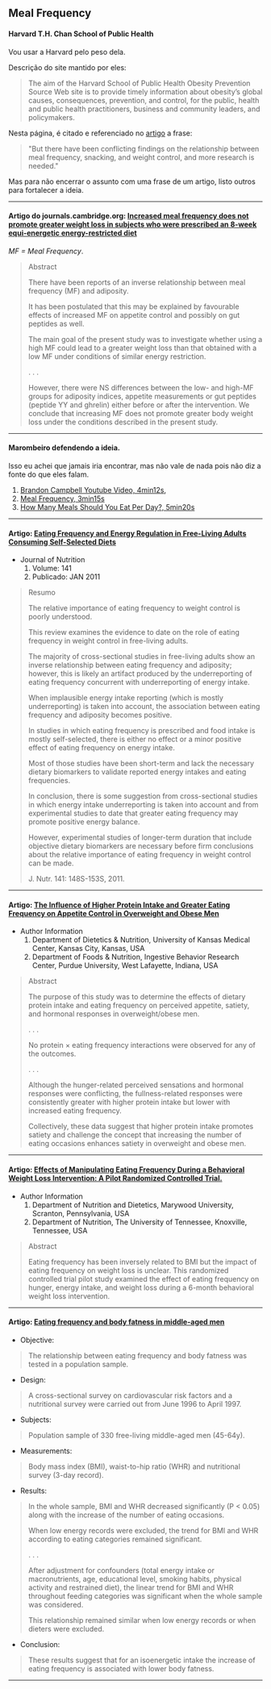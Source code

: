 Meal Frequency
--------------

#### Harvard T.H. Chan School of Public Health

Vou usar a Harvard pelo peso dela.

Descrição do site mantido por eles:

> The aim of the Harvard School of Public Health Obesity Prevention Source Web
> site is to provide timely information about obesity’s global causes,
> consequences, prevention, and control, for the public, health and public
> health practitioners, business and community leaders, and policymakers.

Nesta página, é citado e referenciado no [artigo][harvard_text] a frase:

> "But there have been conflicting findings on the relationship between meal
> frequency, snacking, and weight control, and more research is needed."

[harvard_text]: http://www.hsph.harvard.edu/obesity-prevention-source/obesity-causes/diet-and-weight/ "link"

Mas para não encerrar o assunto com uma frase de um artigo, listo outros para
fortalecer a ideia.

***

#### Artigo do journals.cambridge.org: [Increased meal frequency does not promote greater weight loss in subjects who were prescribed an 8-week equi-energetic energy-restricted diet](http://journals.cambridge.org/action/displayAbstract?fromPage=online&aid=7499636&fileId=S0007114509992984)

_MF = Meal Frequency_.

> Abstract
>
> There have been reports of an inverse relationship between meal frequency (MF)
> and adiposity.
>
> It has been postulated that this may be explained by favourable effects of
> increased MF on appetite control and possibly on gut peptides as well.
>
> The main goal of the present study was to investigate whether using a high MF
> could lead to a greater weight loss than that obtained with a low MF under
> conditions of similar energy restriction.
>
> . . .
>
> However, there were NS differences between the low- and high-MF groups for
> adiposity indices, appetite measurements or gut peptides (peptide YY and
> ghrelin) either before or after the intervention.
> We conclude that increasing MF does not promote greater body weight loss under
> the conditions described in the present study.

***

#### Marombeiro defendendo a ideia.

Isso eu achei que jamais iria encontrar, mas não vale de nada pois não diz a
fonte do que eles falam.

1. [Brandon Campbell Youtube Video, 4min12s](https://www.youtube.com/watch?v=mQ-EzRztBa8),
1. [Meal Frequency, 3min15s](https://www.youtube.com/watch?v=Emstd5Ipd-M)
1. [How Many Meals Should You Eat Per Day?, 5min20s](https://www.youtube.com/watch?v=dLdd5GDKV-0)

***

#### Artigo: [Eating Frequency and Energy Regulation in Free-Living Adults Consuming Self-Selected Diets](http://apps.webofknowledge.com/InboundService.do?SID=4B9uWOrirDT9Ajkau6x&product=WOS&UT=WOS%3A000285893900025&SrcApp=Wiley_Online_Library&DestFail=http%3A%2F%2Fwww.webofknowledge.com&Init=Yes&action=retrieve&SrcAuth=LinksAMR&customersID=LinksAMR&Func=Frame&IsProductCode=Yes&mode=FullRecord#addressWOS:000285893900025-3)

* Journal of Nutrition
  1. Volume: 141
  1. Publicado: JAN 2011

> Resumo
>
> The relative importance of eating frequency to weight control is poorly
> understood.
>
> This review examines the evidence to date on the role of eating frequency in
> weight control in free-living adults.
>
> The majority of cross-sectional studies in free-living adults show an inverse
> relationship between eating frequency and adiposity; however, this is likely an
> artifact produced by the underreporting of eating frequency concurrent with
> underreporting of energy intake.
>
> When implausible energy intake reporting (which is mostly underreporting) is
> taken into account, the association between eating frequency and adiposity
> becomes positive.
>
> In studies in which eating frequency is prescribed and food intake is mostly
> self-selected, there is either no effect or a minor positive effect of eating
> frequency on energy intake.
>
> Most of those studies have been short-term and lack the necessary dietary
> biomarkers to validate reported energy intakes and eating frequencies.
>
> In conclusion, there is some suggestion from cross-sectional studies in which
> energy intake underreporting is taken into account and from experimental
> studies to date that greater eating frequency may promote positive energy
> balance.
>
> However, experimental studies of longer-term duration that include objective
> dietary biomarkers are necessary before firm conclusions about the relative
> importance of eating frequency in weight control can be made.
>
> J. Nutr. 141: 148S-153S, 2011.

***


#### Artigo: [The Influence of Higher Protein Intake and Greater Eating Frequency on Appetite Control in Overweight and Obese Men](http://onlinelibrary.wiley.com/doi/10.1038/oby.2010.45/full)

* Author Information
  1. Department of Dietetics & Nutrition, University of Kansas Medical Center,
Kansas City, Kansas, USA
  1. Department of Foods & Nutrition, Ingestive Behavior Research Center,
Purdue University, West Lafayette, Indiana, USA

> Abstract
>
> The purpose of this study was to determine the effects of dietary protein
> intake and eating frequency on perceived appetite, satiety, and hormonal
> responses in overweight/obese men.
>
> . . .
>
> No protein × eating frequency interactions were observed for any of the
> outcomes.
>
> . . .
>
> Although the hunger-related perceived sensations and hormonal responses were
> conflicting, the fullness-related responses were consistently greater with
> higher protein intake but lower with increased eating frequency.
>
> Collectively, these data suggest that higher protein intake promotes satiety
> and challenge the concept that increasing the number of eating occasions
> enhances satiety in overweight and obese men.

***

#### Artigo: [Effects of Manipulating Eating Frequency During a Behavioral Weight Loss Intervention: A Pilot Randomized Controlled Trial.]()


* Author Information
  1. Department of Nutrition and Dietetics, Marywood University, Scranton,
Pennsylvania, USA
  1. Department of Nutrition, The University of Tennessee, Knoxville, Tennessee, USA

> Abstract
>
> Eating frequency has been inversely related to BMI but the impact of eating
> frequency on weight loss is unclear.
> This randomized controlled trial pilot study examined the effect of eating
> frequency on hunger, energy intake, and weight loss during a 6-month behavioral
> weight loss intervention.

***

#### Artigo: [Eating frequency and body fatness in middle-aged men](http://apps.webofknowledge.com/InboundService.do?product=WOS&SID=4B9uWOrirDT9Ajkau6x&UT=WOS%3A000179503600008&SrcApp=Wiley_Online_Library&DestFail=http%3A%2F%2Fwww.webofknowledge.com&Init=Yes&action=retrieve&SrcAuth=LinksAMR&Func=Frame&customersID=LinksAMR&IsProductCode=Yes&mode=FullRecord)


* Objective:

> The relationship between eating frequency and body fatness was tested in a
> population sample.

* Design:

> A cross-sectional survey on cardiovascular risk factors and a nutritional
> survey were carried out from June 1996 to April 1997.

* Subjects:

> Population sample of 330 free-living middle-aged men (45-64y).

* Measurements:

> Body mass index (BMI), waist-to-hip ratio (WHR) and nutritional survey (3-day record).

* Results:

> In the whole sample, BMI and WHR decreased significantly (P < 0.05) along with
> the increase of the number of eating occasions.
>
> When low energy records were excluded, the trend for BMI and WHR according to
> eating categories remained significant.
>
> . . .
>
> After adjustment for confounders (total energy intake or macronutrients, age,
> educational level, smoking habits, physical activity and restrained diet), the
> linear trend for BMI and WHR throughout feeding categories was significant when
> the whole sample was considered.
>
> This relationship remained similar when low energy records or when dieters were
> excluded.

* Conclusion:

> These results suggest that for an isoenergetic intake the increase of eating
> frequency is associated with lower body fatness.

***



